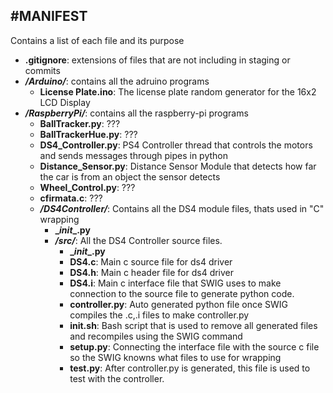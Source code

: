 #MANIFEST
-------

Contains a list of each file and its purpose

*   **.gitignore**: 
      extensions of files that are not including in staging or commits
*   ***/Arduino/***: 
      contains all the adruino programs
	* **License Plate.ino**: 
	    The license plate random generator for the 16x2 LCD Display  
* 	***/RaspberryPi/***: 
  		contains all the raspberry-pi programs
	* **BallTracker.py**: 
	  ???
	* **BallTrackerHue.py**: 
	  ???
	* **DS4_Controller.py**: 
    PS4 Controller thread that controls the motors and sends messages through pipes in python
	* **Distance_Sensor.py**: 
	  Distance Sensor Module that detects how far the car is from an object the sensor detects
	* **Wheel_Control.py**: 
	  ???
	* **cfirmata.c**:
	  ???
	* ***/DS4Controller/***:
	  Contains all the DS4 module files, thats used in "C" wrapping
	  * **\__init__\.py**
	  * ***/src/***:
	    All the DS4 Controller source files.
        * **\__init__\.py**
        * **DS4.c**: 
        	Main c source file for ds4 driver
        * **DS4.h**: 
        	Main c header file for ds4 driver
        * **DS4.i**:
        	Main c interface file that SWIG uses to make connection to the source file to generate python code.
        * **controller.py**:
        	Auto generated python file once SWIG compiles the .c,.i files to make controller.py
        * **init.sh**:
       	Bash script that is used to remove all generated files and recompiles using the SWIG command
        * **setup.py**:
       	Connecting the interface file with the source c file so the SWIG knowns what files to use for wrapping
        * **test.py**:
       		After controller.py is generated, this file is used to test with the controller.
        
